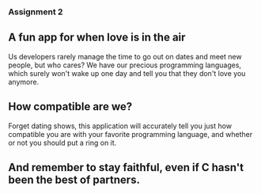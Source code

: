 ### Assignment 2

## A fun app for when love is in the air
Us developers rarely manage the time to go out on dates and meet new people, but who cares? We have our precious programming languages, which surely won't wake up one day and tell
you that they don't love you anymore.

## How compatible are we?
Forget dating shows, this application will accurately tell you just how compatible you are with your favorite programming language, and whether or not you should put a ring on it.

## And remember to stay faithful, even if C hasn't been the best of partners.
